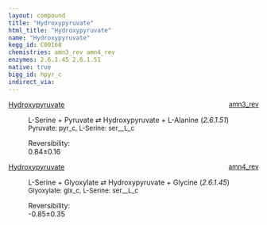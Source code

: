 ```yaml
---
layout: compound
title: "Hydroxypyruvate"
html_title: "Hydroxypyruvate"
name: "Hydroxypyruvate"
kegg_id: C00168
chemistries: amn3_rev amn4_rev
enzymes: 2.6.1.45 2.6.1.51
native: true
bigg_id: hpyr_c
indirect_via:
---
```

<dl><dt class='rs-product'><a href='{{ site.url }}{{ site.baseurl }}/compounds/C00168' class='link-dark' data-bs-toggle='tooltip' data-bs-html='true' data-bs-title='KEGG: C00168'>Hydroxypyruvate</a><span style='float: right; max-width: 40%'><a href='{{ site.url }}{{ site.baseurl }}/chemistries/amn3_rev' class='link-dark opacity-50' style='font-size: small; word-wrap: anywhere;'>amn3_rev</a></span></dt><dd><p>L-Serine + Pyruvate &#8644; Hydroxypyruvate + L-Alanine (<i>2.6.1.51</i>)<br /><span style='font-size: small;'><span data-bs-toggle='tooltip' data-bs-html='true' data-bs-title='KEGG: C00022'>Pyruvate</span>: pyr_c, <span data-bs-toggle='tooltip' data-bs-html='true' data-bs-title='KEGG: C00065'>L-Serine</span>: ser__L_c</span><br /><div class="reversibility_info">Reversibility: <div class="progress"><div class="progress-bar bg-success" role="progressbar" style="width: 0%" aria-valuenow="0" aria-valuemin="0" aria-valuemax="100"></div></div><span>0.84&plusmn;0.16</span><div class="progress"><div class="progress-bar bg-danger" role="progressbar" style="width: 8.40%" aria-valuenow="0.8396797514922517" aria-valuemin="0" aria-valuemax="10"></div><div class="progress-bar bg-warning" role="progressbar" style="width: 1.57%" aria-valuenow="0.8396797514922517" aria-valuemin="0" aria-valuemax="10"></div></div></div></p><dl></dl></dd></dl><dl><dt class='rs-product'><a href='{{ site.url }}{{ site.baseurl }}/compounds/C00168' class='link-dark' data-bs-toggle='tooltip' data-bs-html='true' data-bs-title='KEGG: C00168'>Hydroxypyruvate</a><span style='float: right; max-width: 40%'><a href='{{ site.url }}{{ site.baseurl }}/chemistries/amn4_rev' class='link-dark opacity-50' style='font-size: small; word-wrap: anywhere;'>amn4_rev</a></span></dt><dd><p>L-Serine + Glyoxylate &#8644; Hydroxypyruvate + Glycine (<i>2.6.1.45</i>)<br /><span style='font-size: small;'><span data-bs-toggle='tooltip' data-bs-html='true' data-bs-title='KEGG: C00048'>Glyoxylate</span>: glx_c, <span data-bs-toggle='tooltip' data-bs-html='true' data-bs-title='KEGG: C00065'>L-Serine</span>: ser__L_c</span><br /><div class="reversibility_info">Reversibility: <div class="progress" style="flex-direction: row-reverse;"><div class="progress-bar bg-success" role="progressbar" style="width: 8.53%" aria-valuenow="-0.8530628635126211" aria-valuemin="0" aria-valuemax="10"></div><div class="progress-bar bg-warning" role="progressbar" style="width: 3.48%" aria-valuenow="-0.8530628635126211" aria-valuemin="0" aria-valuemax="10"></div></div><span>-0.85&plusmn;0.35</span><div class="progress"><div class="progress-bar bg-danger" role="progressbar" style="width: 0%" aria-valuenow="-0.8530628635126211" aria-valuemin="0" aria-valuemax="10"></div></div></div></p><dl></dl></dd></dl>